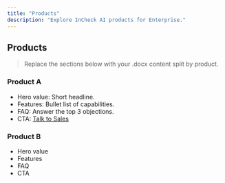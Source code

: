 ```yaml
---
title: "Products"
description: "Explore InCheck AI products for Enterprise."
---
```


## Products

> Replace the sections below with your .docx content split by product.

### Product A
- Hero value: Short headline.
- Features: Bullet list of capabilities.
- FAQ: Answer the top 3 objections.
- CTA: [Talk to Sales](/contact/?audience=enterprise)

### Product B
- Hero value
- Features
- FAQ
- CTA
